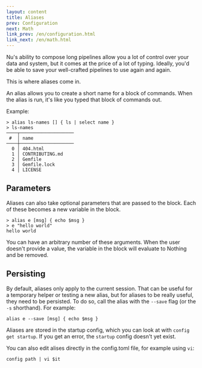 ```yaml
---
layout: content
title: Aliases
prev: Configuration
next: Math
link_prev: /en/configuration.html
link_next: /en/math.html
---
```


Nu's ability to compose long pipelines allow you a lot of control over your data and system, but it comes at the price of a lot of typing. Ideally, you'd be able to save your well-crafted pipelines to use again and again.

This is where aliases come in.

An alias allows you to create a short name for a block of commands. When the alias is run, it's like you typed that block of commands out.

Example:

```
> alias ls-names [] { ls | select name }
> ls-names
────┬────────────────────
 #  │ name
────┼────────────────────
  0 │ 404.html
  1 │ CONTRIBUTING.md
  2 │ Gemfile
  3 │ Gemfile.lock
  4 │ LICENSE
```

## Parameters

Aliases can also take optional parameters that are passed to the block. Each of these becomes a new variable in the block.

```
> alias e [msg] { echo $msg }
> e "hello world"
hello world
```

You can have an arbitrary number of these arguments. When the user doesn't provide a value, the variable in the block will evaluate to Nothing and be removed.

## Persisting

By default, aliases only apply to the current session. That can be useful for a temporary helper or testing a new alias, but for aliases to be really useful, they need to be persisted. To do so, call the alias with the `--save` flag (or the `-s` shorthand). For example:

```
alias e --save [msg] { echo $msg }
```

Aliases are stored in the startup config, which you can look at with `config get startup`. If you get an error, the `startup` config doesn't yet exist.

You can also edit alises directly in the config.toml file, for example using `vi`:

```
config path | vi $it
```
